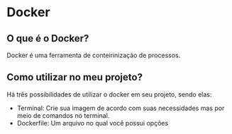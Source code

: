 # Docker

## O que é o Docker?

Docker é uma ferramenta de conteirinização de processos.

## Como utilizar no meu projeto?

Há três possibilidades de utilizar o docker em seu projeto, sendo elas:
- Terminal:
    Crie sua imagem de acordo com suas necessidades mas por meio de comandos no terminal.
- Dockerfile: 
    Um arquivo no qual você possui opções 
